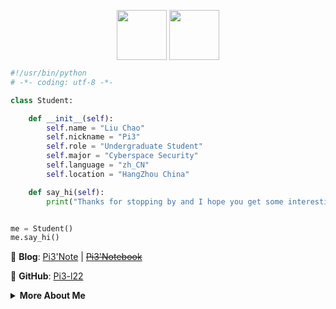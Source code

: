 <p align="center">
  <img align="center" height="80" src="https://cdn.jsdelivr.net/gh/Pi3-l22/pico_rep/img/wave_hand.gif">
  <img align="center" height="80" src="https://cdn.jsdelivr.net/gh/Pi3-l22/pico_rep/img/hithere_pink.png">
</p>

```python
#!/usr/bin/python
# -*- coding: utf-8 -*-

class Student:

    def __init__(self):
        self.name = "Liu Chao"
        self.nickname = "Pi3"
        self.role = "Undergraduate Student"
        self.major = "Cyberspace Security"
        self.language = "zh_CN"
        self.location = "HangZhou China"

    def say_hi(self):
        print("Thanks for stopping by and I hope you get some interesting stuff here.")


me = Student()
me.say_hi()
```

📔 **Blog**: <a href="https://blog.pi3.fun" target="_blank">Pi3'Note</a> | ~~<a href="https://pi3yyy.love" target="_blank">Pi3'Notebook</a>~~ 

🎈 **GitHub**: <a href="https://github.com/Pi3-l22">Pi3-l22</a>

<details>
<summary><strong>More About Me</strong></summary>
  
- 🎓 **Education**: Undergraduate at HDU, majoring in Cybersecurity

- 🔒 **Interests**: Cybersecurity, Computer Technology

- 💻 **Skills**:
  - **Programming Languages**: Python, C/C++, Java, PHP
  - **Web Technologies**: HTML, CSS, JavaScript
  - **Current Studies**: Cryptography, Penetration Testing

- 📚 **Learning**: Preparing for graduate studies

- 🔧 **Self-Description**: Although I am a technical rookie, I have been trying to learn.

- 🌟 **Motto**: "From zero to hero, one line of code at a time."

- 📧 **How to reach me**:
  - **Email**: <a href="mailto:622.511.liuchao@gmail.com">622.511.liuchao@gmail.com</a>
  - **Telegram**: <a href="https://t.me/lc_622_511">@LC_622_511</a>
  - **Twitter**: <a href="https://x.com/liu622511?s=09">@liu622511</a>

- 💡 If you have any questions about me, contact me at.

</details>
  
<!--
**Pi3-l22/Pi3-l22** is a ✨ _special_ ✨ repository because its `README.md` (this file) appears on your GitHub profile.

Here are some ideas to get you started:

- 🔭 I’m currently working on ...
- 🌱 I’m currently learning ...
- 👯 I’m looking to collaborate on ...
- 🤔 I’m looking for help with ...
- 💬 Ask me about ...
- 📫 How to reach me: ...
- 😄 Pronouns: ...
- ⚡ Fun fact: ...
-->
